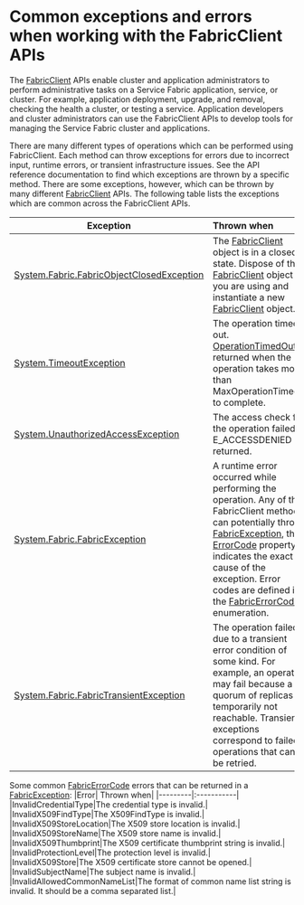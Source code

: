 <properties
   pageTitle="Common FabricClient exceptions thrown | Microsoft Azure"
   description="Describes the common exceptions and errors which can be thrown by the FabricClient APIs while performing application and cluster management operations."
   services="service-fabric"
   documentationCenter=".net"
   authors="rwike77"
   manager="timlt"
   editor=""/>

<tags
   ms.service="service-fabric"
   ms.devlang="dotnet"
   ms.topic="article"
   ms.tgt_pltfrm="NA"
   ms.workload="NA"
   ms.date="04/08/2016"
   ms.author="ryanwi"/>

# Common exceptions and errors when working with the FabricClient APIs
The [FabricClient](https://msdn.microsoft.com/library/system.fabric.fabricclient.aspx) APIs enable cluster and application administrators to perform administrative tasks on a Service Fabric application, service, or cluster. For example, application deployment, upgrade, and removal, checking the health a cluster, or testing a service. Application developers and cluster administrators can use the FabricClient APIs to develop tools for managing the Service Fabric cluster and applications.

There are many different types of operations which can be performed using FabricClient.  Each method can throw exceptions for errors due to incorrect input, runtime errors, or transient infrastructure issues.  See the API reference documentation to find which exceptions are thrown by a specific method. There are some exceptions, however, which can be thrown by many different [FabricClient](https://msdn.microsoft.com/library/system.fabric.fabricclient.aspx) APIs. The following table lists the exceptions which are common across the FabricClient APIs.

|Exception| Thrown when|
|---------|:-----------|
|[System.Fabric.FabricObjectClosedException](https://msdn.microsoft.com/library/system.fabric.fabricobjectclosedexception.aspx)|The [FabricClient](https://msdn.microsoft.com/library/system.fabric.fabricclient.aspx) object is in a closed state. Dispose of the [FabricClient](https://msdn.microsoft.com/library/system.fabric.fabricclient.aspx) object you are using and instantiate a new [FabricClient](https://msdn.microsoft.com/library/system.fabric.fabricclient.aspx) object. |
|[System.TimeoutException](https://msdn.microsoft.com/library/system.timeoutexception.aspx)|The operation timed out. [OperationTimedOut](https://msdn.microsoft.com/library/system.fabric.fabricerrorcode.aspx) is returned when the operation takes more than MaxOperationTimeout to complete.|
|[System.UnauthorizedAccessException](https://msdn.microsoft.com/en-us/library/system.unauthorizedaccessexception.aspx)|The access check for the operation failed. E_ACCESSDENIED is returned.|
|[System.Fabric.FabricException](https://msdn.microsoft.com/library/system.fabric.fabricexception.aspx)|A runtime error occurred while performing the operation. Any of the FabricClient methods can potentially throw [FabricException](https://msdn.microsoft.com/library/system.fabric.fabricexception.aspx), the  [ErrorCode](https://msdn.microsoft.com/library/system.fabric.fabricexception.errorcode.aspx) property indicates the exact cause of the exception. Error codes are defined in the [FabricErrorCode](https://msdn.microsoft.com/library/system.fabric.fabricerrorcode.aspx) enumeration.|
|[System.Fabric.FabricTransientException](https://msdn.microsoft.com/library/system.fabric.fabrictransientexception.aspx)|The operation failed due to a transient error condition of some kind. For example, an operation may fail because a quorum of replicas is temporarily not reachable. Transient exceptions correspond to failed operations that can be retried.|

Some common [FabricErrorCode](https://msdn.microsoft.com/library/system.fabric.fabricerrorcode.aspx) errors that can be returned in a [FabricException](https://msdn.microsoft.com/library/system.fabric.fabricexception.aspx):
|Error| Thrown when|
|---------|:-----------|
|InvalidCredentialType|The credential type is invalid.|
|InvalidX509FindType|The X509FindType is invalid.|
|InvalidX509StoreLocation|The X509 store location is invalid.|
|InvalidX509StoreName|The X509 store name is invalid.|
|InvalidX509Thumbprint|The X509 certificate thumbprint string is invalid.|
|InvalidProtectionLevel|The protection level is invalid.|
|InvalidX509Store|The X509 certificate store cannot be opened.|
|InvalidSubjectName|The subject name is invalid.|
|InvalidAllowedCommonNameList|The format of common name list string is invalid. It should be a comma separated list.|
